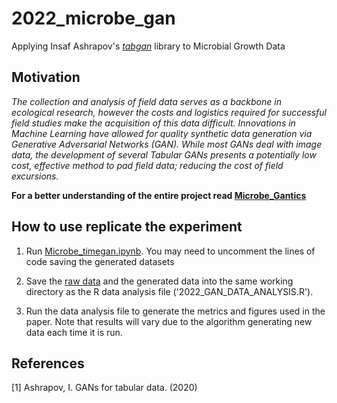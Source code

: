 # 2022_microbe_gan

Applying Insaf Ashrapov's *[tabgan](https://github.com/Diyago/GAN-for-tabular-data)* library to Microbial Growth Data

## Motivation

*The collection and analysis of field data serves as a backbone in ecological research, however the costs and logistics required for successful field studies make the acquisition of this data difficult. Innovations in Machine Learning have allowed for quality synthetic data generation via Generative Adversarial Networks (GAN). While most GANs deal with image data, the development of several Tabular GANs presents a potentially low cost, effective method to pad field data; reducing the cost of field excursions.*

**For a better understanding of the entire project read [Microbe_Gantics](https://github.com/ismailameen/2022_microbe_gan/blob/main/Microbe_Gantics.pdf)**



## How to use replicate the experiment

1. Run [Microbe_timegan.ipynb](https://github.com/ismailameen/2022_microbe_gan/blob/main/Mibcrobe_timegan.ipynb). You may need to uncomment the lines of code saving the generated datasets

2. Save the [raw data](https://github.com/ismailameen/2022_microbe_gan/blob/main/pcbi.1007896.s002.csv) and the generated data into the same working directory as the R data analysis file ('2022_GAN_DATA_ANALYSIS.R').

3. Run the data analysis file to generate the metrics and figures used in the paper. Note that results will vary due to the algorithm generating new data each time it is run.


## References
[1] Ashrapov, I. GANs for tabular data. (2020)


